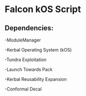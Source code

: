 # __Falcon kOS Script__

## **Dependencies:**
-ModuleManager

-Kerbal Operating System (kOS)

-Tundra Exploitation

-Launch Towards Pack

-Kerbal Reusability Expansion

-Conformal Decal

